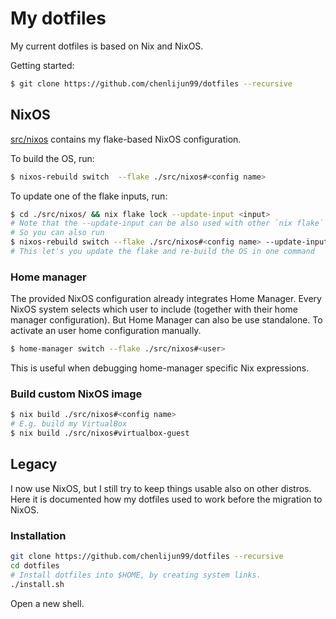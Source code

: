 # My dotfiles

My current dotfiles is based on Nix and NixOS.

Getting started:

```sh
$ git clone https://github.com/chenlijun99/dotfiles --recursive
```

## NixOS

[src/nixos](./src/nixos/) contains my flake-based NixOS configuration.

To build the OS, run:

```sh
$ nixos-rebuild switch  --flake ./src/nixos#<config name>
```

To update one of the flake inputs, run:

```sh
$ cd ./src/nixos/ && nix flake lock --update-input <input>
# Note that the --update-input can be also used with other `nix flake` commands.
# So you can also run
$ nixos-rebuild switch --flake ./src/nixos#<config name> --update-input <input>
# This let's you update the flake and re-build the OS in one command
```

### Home manager

The provided NixOS configuration already integrates Home Manager. Every NixOS system selects which user to include (together with their home manager configuration).
But Home Manager can also be use standalone. To activate an user home configuration manually.

```sh
$ home-manager switch --flake ./src/nixos#<user>
```

This is useful when debugging home-manager specific Nix expressions.

### Build custom NixOS image

```sh
$ nix build ./src/nixos#<config name>
# E.g. build my VirtualBox
$ nix build ./src/nixos#virtualbox-guest
```

## Legacy

I now use NixOS, but I still try to keep things usable also on other distros. Here it is documented how my dotfiles used to work before the migration to NixOS.

### Installation

```sh
git clone https://github.com/chenlijun99/dotfiles --recursive
cd dotfiles
# Install dotfiles into $HOME, by creating system links.
./install.sh
```
Open a new shell.
